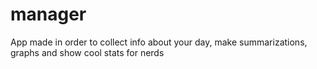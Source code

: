 # manager
App made in order to collect info about your day, make summarizations, graphs and show cool stats for nerds

